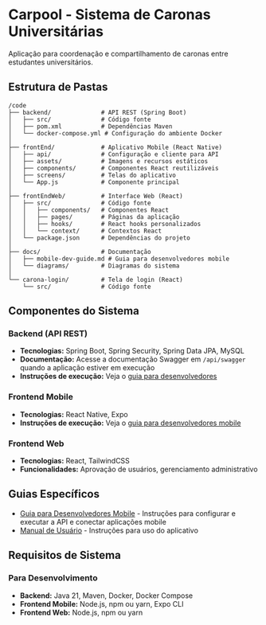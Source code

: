 # Carpool - Sistema de Caronas Universitárias

Aplicação para coordenação e compartilhamento de caronas entre estudantes universitários.

## Estrutura de Pastas

```
/code
├── backend/              # API REST (Spring Boot)
│   ├── src/              # Código fonte
│   ├── pom.xml           # Dependências Maven
│   └── docker-compose.yml # Configuração do ambiente Docker
│
├── frontEnd/             # Aplicativo Mobile (React Native)
│   ├── api/              # Configuração e cliente para API
│   ├── assets/           # Imagens e recursos estáticos
│   ├── components/       # Componentes React reutilizáveis
│   ├── screens/          # Telas do aplicativo
│   └── App.js            # Componente principal
│
├── frontEndWeb/          # Interface Web (React)
│   ├── src/              # Código fonte
│   │   ├── components/   # Componentes React
│   │   ├── pages/        # Páginas da aplicação
│   │   ├── hooks/        # React hooks personalizados
│   │   └── context/      # Contextos React
│   └── package.json      # Dependências do projeto
│
├── docs/                 # Documentação
│   ├── mobile-dev-guide.md # Guia para desenvolvedores mobile
│   └── diagrams/         # Diagramas do sistema
│
└── carona-login/         # Tela de login (React)
    └── src/              # Código fonte
```

## Componentes do Sistema

### Backend (API REST)

- **Tecnologias:** Spring Boot, Spring Security, Spring Data JPA, MySQL
- **Documentação:** Acesse a documentação Swagger em `/api/swagger` quando a aplicação estiver em execução
- **Instruções de execução:** Veja o [guia para desenvolvedores](/docs/mobile-dev-guide.md)

### Frontend Mobile

- **Tecnologias:** React Native, Expo
- **Instruções de execução:** Veja o [guia para desenvolvedores mobile](/docs/mobile-dev-guide.md)

### Frontend Web

- **Tecnologias:** React, TailwindCSS
- **Funcionalidades:** Aprovação de usuários, gerenciamento administrativo

## Guias Específicos

- [Guia para Desenvolvedores Mobile](docs/mobile-dev-guide.md) - Instruções para configurar e executar a API e conectar aplicações mobile
- [Manual de Usuário](docs/user-manual.md) - Instruções para uso do aplicativo

## Requisitos de Sistema

### Para Desenvolvimento

- **Backend:** Java 21, Maven, Docker, Docker Compose
- **Frontend Mobile:** Node.js, npm ou yarn, Expo CLI
- **Frontend Web:** Node.js, npm ou yarn